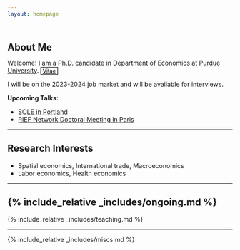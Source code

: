 ```yaml
---
layout: homepage
---
```

<div class="blank-div"></div>
<h1 id="about-me"></h1>

<h2 style="margin: 0px 0px 10px;">About Me</h2>

Welcome! I am a Ph.D. candidate in Department of Economics at [Purdue University](https://www.purdue.edu).  <a href="./cv.html" class="btn btn-sm z-depth-0" role="button" style="font-size:12px; color: #000000; border: 1px solid #000000; padding-left: 0.25rem; padding-right: 0.25rem;">Vitae</a>

I will be on the 2023-2024 job market and will be available for interviews. 

 **Upcoming Talks:**
- [SOLE in Portland](https://www.sole-jole.org/upcoming-meeting)
- [RIEF Network Doctoral Meeting in Paris](https://sites.google.com/site/riefnetwork)

---
## Research Interests
- Spatial economics, International trade, Macroeconomics
- Labor economics, Health economics

 ---
{% include_relative _includes/ongoing.md %}
 ---
{% include_relative _includes/teaching.md %}

<!--- {% include_relative _includes/services.md %} --->
<!--- {% include_relative _includes/contact.md %}  --->
 ---
{% include_relative _includes/miscs.md %}
